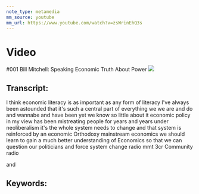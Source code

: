 ```yaml
---
note_type: metamedia
mm_source: youtube
mm_url: https://www.youtube.com/watch?v=zsWrinEhQ3s
---
```


# Video
#001 Bill Mitchell: Speaking Economic Truth About Power
![](https://www.youtube.com/watch?v=zsWrinEhQ3s)

## Transcript:
I think economic literacy is as
important as any form of literacy I've
always been astounded that it's such a
central part of everything we we are and
do and wannabe and have been yet we know
so little about it economic policy in my
view has been mistreating people for
years and years under neoliberalism it's
the whole system needs to change and
that system is reinforced by an economic
Orthodoxy mainstream economics we should
learn to gain a much better
understanding of Economics so that we
can question our politicians and force
system change
radio mmt 3cr Community radio

and


## Keywords:
